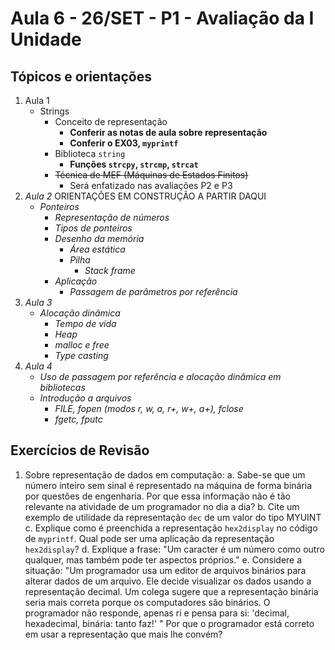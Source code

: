 # Aula 6 - 26/SET - P1 - Avaliação da I Unidade

## Tópicos e orientações

1. Aula 1
   - Strings
     - Conceito de representação
       - **Conferir as notas de aula sobre representação**
       - **Conferir o EX03, `myprintf`**
     - Biblioteca `string`
       - **Funções `strcpy`, `strcmp`, `strcat`**
     - ~~Técnica de MEF (Máquinas de Estados Finitos)~~
       - Será enfatizado nas avaliações P2 e P3
2. _Aula 2_  ORIENTAÇÕES EM CONSTRUÇÃO A PARTIR DAQUI
   - _Ponteiros_
     - _Representação de números_ 
     - _Tipos de ponteiros_
     - _Desenho da memória_
       - _Área estática_
       - _Pilha_
         - _Stack frame_
     - _Aplicação_
       - _Passagem de parâmetros por referência_ 
3. _Aula 3_ 
   - _Alocação dinâmica_ 
     - _Tempo de vida_ 
     - _Heap_
     - _malloc e free_ 
     - _Type casting_
4. _Aula 4_
   - _Uso de passagem por referência e alocação dinâmica em bibliotecas_ 
   - _Introdução a arquivos_
     - _FILE, fopen (modos r, w, a, r+, w+, a+), fclose_
     - _fgetc, fputc_ 

## Exercícios de Revisão

1. Sobre representação de dados em computação:
a. Sabe-se que um número inteiro sem sinal é representado na máquina de forma binária por questões de engenharia. Por que essa informação não é tão relevante na atividade de um programador no dia a dia?
b. Cite um exemplo de utilidade da representação `dec` de um valor do tipo MYUINT
c. Explique como é preenchida a representação `hex2display` no código de `myprintf`. Qual pode ser uma aplicação da representação `hex2display`?
d. Explique a frase: "Um caracter é um número como outro qualquer, mas também pode ter aspectos próprios."
e. Considere a situação: "Um programador usa um editor de arquivos binários para alterar dados de um arquivo. Ele decide visualizar os dados usando a representação decimal. Um colega sugere que a representação binária seria mais correta porque os computadores são binários. O programador não responde, apenas ri e pensa para si: 'decimal, hexadecimal, binária: tanto faz!' " Por que o programador está correto em usar a representação que mais lhe convém?
